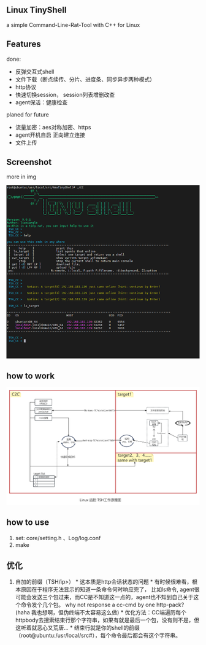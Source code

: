 ## Linux TinyShell

a simple Command-Line-Rat-Tool with C++ for Linux

## Features

done:

* 反弹交互式shell
* 文件下载（断点续传、分片、进度条、同步异步两种模式）
* http协议
* 快速切换session， session列表增删改查
* agent保活：健康检查



planed for future

* 流量加密：aes对称加密、https
* agent开机自启 正向建立连接
* 文件上传



## Screenshot

more in img

![](https://github.com/liu-9969/TSH/blob/main/img/CC%E6%8E%A7%E5%88%B6%E5%8F%B01.png)

## how to work

![](https://github.com/liu-9969/TSH/blob/main/img/Linux%20%E8%BF%9C%E6%8E%A7TSH%E5%B7%A5%E4%BD%9C%E5%8E%9F%E7%90%86%E5%9B%BE.png)





## how to use

1. set: core/setting.h 、Log/log.conf
2. make

## 优化
1. 自加的前缀（TSH/ip>）
       * 这本质是http会话状态的问题 
       * 有时候很难看，根本原因在于程序无法显示的知道一条命令何时响应完了，
         比如ls命令, agent很可能会发送三个包过来，而CC是不知道这一点的，agent也不知到自己关于这个命令发个几个包。
         why not response a cc-cmd by one http-pack? (haha 我也想啊，但伪终端不太容易这么做)
       * 优化方法：CC端遍历每个httpbody去搜索结束行那个字符串，如果有就是最后一个包，没有则不是，但这听着就恶心又荒唐...
       * 结束行就是你的shell的前缀（root@ubuntu:/usr/local/src#），每个命令最后都会有这个字符串。
